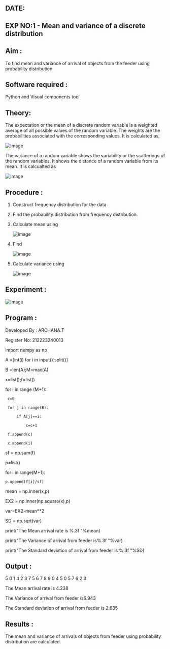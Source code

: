 ## DATE:
## EXP NO:1 - Mean and variance of a discrete  distribution


## Aim : 

To find mean and variance of arrival of objects from the feeder using probability distribution


## Software required :  

Python and Visual components tool

## Theory:

The expectation or the mean of a discrete random variable is a weighted average of all possible
values of the random variable. The weights are the probabilities associated with the corresponding values. 
It is calculated as,

![image](https://user-images.githubusercontent.com/103921593/192938463-e34177f4-f188-48a0-bda2-8f6d1d660ed2.png)

The variance of a random variable shows the variability or the scatterings of the random variables.
It shows the distance of a random variable from its mean. It is calcualted as

![image](https://user-images.githubusercontent.com/103921593/192938695-99fedc01-34d5-4d36-84df-5880e766ed0c.png)


## Procedure :

1. Construct frequency distribution for the data

2. Find the  probability distribution from frequency distribution.

3. Calculate mean using 
   
   ![image](https://user-images.githubusercontent.com/103921593/192940431-03b81777-c54d-4286-b4f4-82dfe7666b4c.png)

4. Find  
   
      ![image](https://user-images.githubusercontent.com/103921593/192940255-2d9dd746-6875-4a6d-877b-6da6cdb96ab1.png)

5.  Calculate variance using 
  
      ![image](https://user-images.githubusercontent.com/103921593/192942852-913550a9-fabe-4a55-b956-0487b18bbd97.png)


## Experiment :

![image](https://user-images.githubusercontent.com/103921593/229993174-5b67e57e-3e01-4ac4-9f83-410a932b22bf.png)

## Program :
Developed By : ARCHANA.T

Register No: 212223240013

import numpy as np 

A =[int(i) for i in input().split()]

B =len(A);M=max(A)

x=list();f=list()

for i in range (M+1):

     c=0
     
     for j in range(B):
     
         if A[j]==i:
         
             c=c+1
             
     f.append(c)
     
     x.append(i)
     
sf = np.sum(f)

p=list()

for i in range(M+1):

    p.append(f[i]/sf)
    
mean = np.inner(x,p)

EX2 = np.inner(np.square(x),p)

var=EX2-mean**2

SD = np.sqrt(var)

print("The Mean arrival rate is %.3f "%mean)

print("The Variance of arrival from feeder is%.3f "%var)

print("The Standard deviation of arrival from feeder is %.3f "%SD)




## Output : 
 5 0 1 4 2 3 7 5 6 7 8 9 0 4 5 0 5 7 6 2 3 
 
 The Mean arrival rate is 4.238 
 
 The Variance of arrival from feeder is6.943 
 
 The Standard deviation of arrival from feeder is 2.635
 

## Results :
The mean and variance of arrivals of objects from feeder using probability distribution are calculated.

